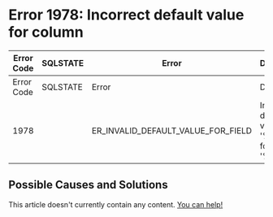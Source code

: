 
# Error 1978: Incorrect default value for column


| Error Code | SQLSTATE | Error | Description |
| --- | --- | --- | --- |
| Error Code | SQLSTATE | Error | Description |
| 1978 |  | ER_INVALID_DEFAULT_VALUE_FOR_FIELD | Incorrect default value '%-.128s' for column '%.192s' |




## Possible Causes and Solutions


This article doesn't currently contain any content. [You can help!](/en/writing-and-editing-knowledge-base-articles/)

